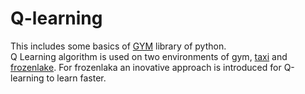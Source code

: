 # Q-learning
This includes some basics of [GYM](https://gym.openai.com/) library of python.<br /> Q Learning algorithm is used on two environments of gym, [taxi](https://gym.openai.com/envs/Taxi-v3/) and [frozenlake](https://gym.openai.com/envs/FrozenLake8x8-v0/). For frozenlaka an inovative approach is introduced  for Q-learning to learn faster. 
